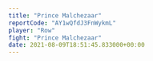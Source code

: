 ```yaml
---
title: "Prince Malchezaar"
reportCode: "AY1wQfdJ3FnWykmL"
player: "Row"
fight: "Prince Malchezaar"
date: 2021-08-09T18:51:45.833000+00:00
---
```

